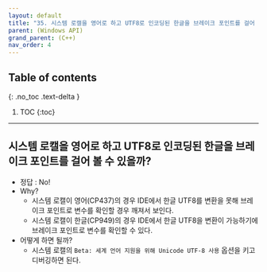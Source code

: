 ```yaml
---
layout: default
title: "35. 시스템 로캘을 영어로 하고 UTF8로 인코딩된 한글을 브레이크 포인트를 걸어 볼 수 있을까?"
parent: (Windows API)
grand_parent: (C++)
nav_order: 4
---
```


## Table of contents
{: .no_toc .text-delta }

1. TOC
{:toc}

---

## 시스템 로캘을 영어로 하고 UTF8로 인코딩된 한글을 브레이크 포인트를 걸어 볼 수 있을까?

* 정답 : No!
* Why? 
    * 시스템 로캘이 영어(CP437)의 경우 IDE에서 한글 UTF8를 변환을 못해 브레이크 포인트로 변수를 확인할 경우 깨져서 보인다.
    * 시스템 로캘이 한글(CP949)의 경우 IDE에서 한글 UTF8을 변환이 가능하기에 브레이크 포인트로 변수를 확인할 수 있다.
* 어떻게 하면 될까? 
    * 시스템 로캘의 `Beta: 세계 언어 지원을 위해 Unicode UTF-8 사용` 옵션을 키고 디버깅하면 된다.